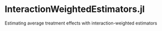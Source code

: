 # InteractionWeightedEstimators.jl

Estimating average treatment effects with interaction-weighted estimators